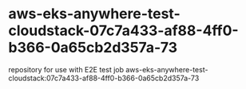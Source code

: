 # aws-eks-anywhere-test-cloudstack-07c7a433-af88-4ff0-b366-0a65cb2d357a-73
repository for use with E2E test job aws-eks-anywhere-test-cloudstack:07c7a433-af88-4ff0-b366-0a65cb2d357a-73
